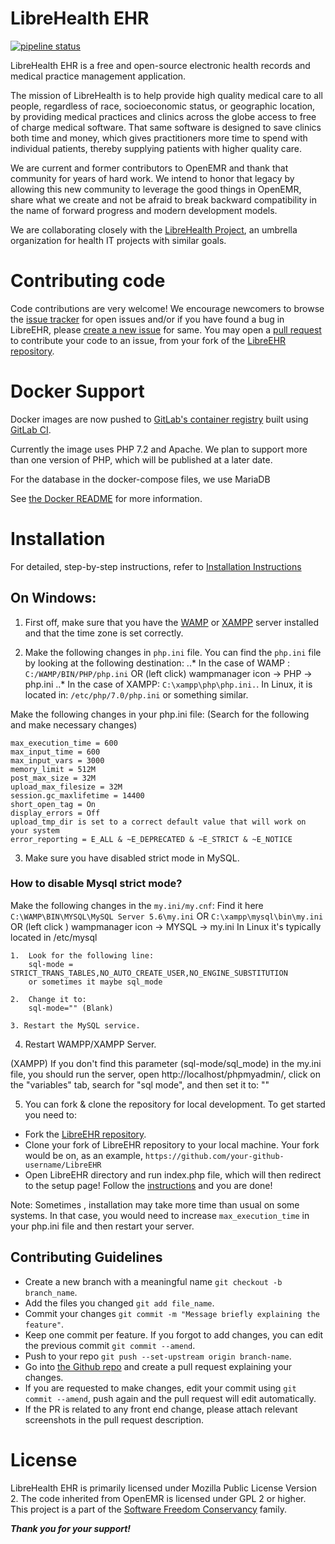 # LibreHealth EHR

[![pipeline status](https://gitlab.com/librehealth/ehr/lh-ehr/badges/master/pipeline.svg)](https://gitlab.com/librehealth/ehr/lh-ehr/commits/master)

LibreHealth EHR is a free and open-source electronic health records and medical practice management application.

The mission of LibreHealth is to help provide high quality medical care to all people, regardless of race, socioeconomic status, or geographic location, by providing medical practices and clinics across the globe access to free of charge medical software. That same software is designed to save clinics both time and money, which gives practitioners more time to spend with individual patients, thereby supplying patients with higher quality care.

We are current and former contributors to OpenEMR and thank that community for years of hard work. We intend to honor that legacy by allowing this new community to leverage the good things in OpenEMR, share what we create and not be afraid to break backward compatibility in the name of forward progress and modern development models.

We are collaborating closely with the [LibreHealth Project](http://LibreHealth.io), an umbrella organization for health IT projects with similar goals.

# Contributing code

Code contributions are very welcome! We encourage newcomers to browse the [issue tracker](https://github.com/LibreHealthIO/LibreEHR/issues) for open issues and/or if you have found a bug in LibreEHR, please [create a new issue](https://github.com/LibreHealthIO/LibreEHR/issues/new) for same. You may open a [pull request](https://github.com/LibreHealthIO/LibreEHR/pulls) to contribute your code to an issue, from your fork of the [LibreEHR repository](https://github.com/LibreHealthIO/LibreEHR).

# Docker Support

Docker images are now pushed to [GitLab's container registry](https://gitlab.com/librehealth/ehr/lh-ehr/container_registry) built using [GitLab CI](https://gitlab.com/librehealth/ehr/lh-ehr/pipelines).

Currently the image uses PHP 7.2 and Apache. We plan to support more than one version of PHP, which will be published at a later date.

For the database in the docker-compose files, we use MariaDB

See [the Docker README](./docker/README.md) for more information.

# Installation

For detailed, step-by-step instructions, refer to [Installation Instructions](/INSTALL.md)

## On Windows:

1. First off, make sure that you have the [WAMP](http://www.wampserver.com/en/) or [XAMPP](https://www.apachefriends.org/index.html) server installed and that the time zone is set correctly.

2. Make the following changes in `php.ini` file. You can find the `php.ini` file by looking at the following destination:
..* In the case of WAMP :
`C:/WAMP/BIN/PHP/php.ini` OR (left click)  wampmanager icon -> PHP -> php.ini
..* In the case of XAMPP:
`C:\xampp\php\php.ini.`.
In Linux, it is located in:
`/etc/php/7.0/php.ini` or something similar.

Make the following changes in your php.ini file:
(Search for the following and make necessary changes)

```
max_execution_time = 600
max_input_time = 600
max_input_vars = 3000
memory_limit = 512M
post_max_size = 32M
upload_max_filesize = 32M
session.gc_maxlifetime = 14400
short_open_tag = On
display_errors = Off
upload_tmp_dir is set to a correct default value that will work on your system
error_reporting = E_ALL & ~E_DEPRECATED & ~E_STRICT & ~E_NOTICE
```

3. Make sure you have disabled strict mode in MySQL.

### How to disable Mysql strict mode?

Make the following changes in the `my.ini/my.cnf`:
Find it here `C:\WAMP\BIN\MYSQL\MySQL Server 5.6\my.ini` OR `C:\xampp\mysql\bin\my.ini`
OR (left click ) wampmanager icon -> MYSQL -> my.ini
In Linux it's typically located in /etc/mysql

    1.  Look for the following line:
        sql-mode = STRICT_TRANS_TABLES,NO_AUTO_CREATE_USER,NO_ENGINE_SUBSTITUTION
        or sometimes it maybe sql_mode

    2.  Change it to:
        sql-mode="" (Blank)

    3. Restart the MySQL service.


4. Restart WAMPP/XAMPP Server.

(XAMPP)
 If you don't find this parameter (sql-mode/sql_mode) in the my.ini file, you should run the server, open http://localhost/phpmyadmin/, click on the "variables" tab, search for "sql mode", and then set it to: ""

5. You can fork & clone the repository for local development. To get started you need to:
 - Fork the [LibreEHR repository](https://github.com/LibreHealthIO/LibreEHR).
 - Clone your fork of LibreEHR repository to your local machine. Your fork would be on, as an example, `https://github.com/your-github-username/LibreEHR`
 - Open LibreEHR directory and run index.php file, which will then redirect to the setup page! Follow the [instructions](/INSTALL.md/#windows-setup) and you are done!

Note: Sometimes , installation may take more time than usual on some systems. In that case, you would need to increase `max_execution_time` in your php.ini file and then restart your server.

## Contributing Guidelines
* Create a new branch with a meaningful name `git checkout -b branch_name`.<br />
* Add the files you changed `git add file_name`.<br />
* Commit your changes `git commit -m "Message briefly explaining the feature"`.<br />
* Keep one commit per feature. If you forgot to add changes, you can edit the previous commit `git commit --amend`.<br />
* Push to your repo `git push --set-upstream origin branch-name`.<br />
* Go into [the Github repo](https://github.com/LibreHealthIO/lh-ehr.git) and create a pull request explaining your changes.<br />
* If you are requested to make changes, edit your commit using `git commit --amend`, push again and the pull request will edit automatically.<br />
* If the PR is related to any front end change, please attach relevant screenshots in the pull request description.<br/>

# License

LibreHealth EHR is primarily licensed under Mozilla Public License Version 2. The code inherited from OpenEMR is licensed under GPL 2 or higher. This project is a part of the [Software Freedom Conservancy](http://sfconservancy.org) family.

***Thank you for your support!***
